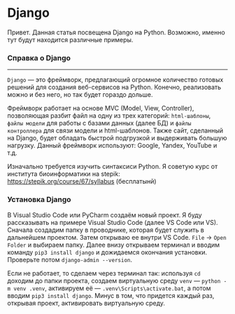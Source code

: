 # Django

Привет. Данная статья посвещена Django на Python. Возможно, именно тут будут находится различные примеры.

### Справка о Django
---

`Django` — это фреймворк, предлагающий огромное количество готовых решений для создания веб-сервисов на Python. Конечно, реализовать можно и без него, но так будет гораздо дольше. 

Фреймворк работает на основе MVC (Model, View, Controller), позволяющая разбит файл на одну из трех категорий: `html-шаблоны`, `файлы модели` для работы с базами данных (далее БД) и `файлы контроллера` для связи модели и html-шаблонов. Также сайт, сделанный на Django, будет обладать быстрой подгрузкой и выдерживать большую нагрузку. Данный фреймворк используют: Google, Yandex, YouTube и т.д.

 Изначально требуется изучить синтаксиси Python. Я советую курс от института биоинформатики на stepik: https://stepik.org/course/67/syllabus (бесплатынй)

### Установка Django
В Visual Studio Code или PyCharm создаём новый проект. Я буду рассказывать на примере Visual Studio Code (далее VS Code или VS). Сначала создадим папку в проводнике, которая будет служить в дальнейшем проектом. Затем открываю ее внутри VS Code. `File` -> `Open Folder` и выбираем папку. Далее внизу открываем терминал и вводим команду `pip3 install django` и дожидаемся окончания установки. Проверьте потом `django-admin --version`. 

Если не работает, то сделаем через терминал так: используя `cd` доходим до папки проекта, создаем виртуальную среду `venv` — `python -m venv .venv`, активируем её — `.venv\Scripts\activate.bat`, а потом вводим `pip3 install django`. Минус в том, что придется каждый раз, открывая проект, активировать виртуальную среду.
